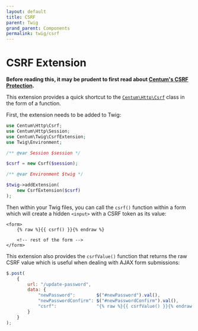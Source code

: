 ```yaml
---
layout: default
title: CSRF
parent: Twig
grand_parent: Components
permalink: twig/csrf
---
```




# CSRF Extension

**Before reading this, it may be prudent to first read about [Centum's CSRF Protection](../http/forms.md#csrf-protection).**

This extension provides a quick shortcut to the [`Centum\Http\Csrf`](https://github.com/SidRoberts/centum/blob/development/src/Http/Csrf.php) class in the form of a function.

First, the extension needs to be added to Twig:

```php
use Centum\Http\Csrf;
use Centum\Http\Session;
use Centum\Twig\CsrfExtension;
use Twig\Environment;

/** @var Session $session */

$csrf = new Csrf($session);

/** @var Environment $twig */

$twig->addExtension(
    new CsrfExtension($csrf)
);
```

Then within your Twig files, you can call the `csrf()` function within a form which will create a hidden `<input>` with a CSRF token as its value:

```twig
<form>
    {% raw %}{{ csrf() }}{% endraw %}

    <!-- rest of the form -->
</form>
```

This extension also provides the `csrfValue()` function that returns the raw CSRF value which is useful when dealing with AJAX form submissions:

```js
$.post(
    {
        url: "/update-password",
        data: {
            "newPassword":        $("#newPassword").val(),
            "newPasswordConfirm": $("#newPasswordConfirm").val(),
            "csrf":               "{% raw %}{{ csrfValue() }}{% endraw %}"
        }
    }
);
```
